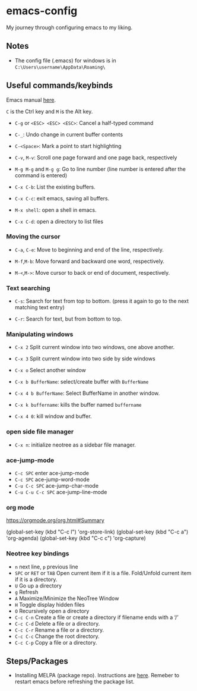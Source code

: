 # emacs-config
My journey through configuring emacs to my liking.

## Notes
+ The config file (.emacs)  for windows is in `C:\Users\username\AppData\Roaming\`

## Useful commands/keybinds
Emacs manual [here](https://www.gnu.org/software/emacs/manual).

`C` is the Ctrl key and `M` is the  Alt key.

+ `C-g` or `<ESC> <ESC> <ESC>`: Cancel a half-typed command

+ `C-_`: Undo change in current buffer contents

+ `C-<Space>`: Mark a point to start highlighting

+ `C-v`, `M-v`: Scroll one page forward and one page back, respectively

+ `M-g M-g` and `M-g g`: Go to line number (line number is entered after the command is entered)

+ `C-x C-b`: List the existing buffers.

+ `C-x C-c`: exit emacs, saving all buffers.

+ `M-x shell`: open a shell in emacs.

+ `C-x C-d`: open a directory to list files

### Moving the cursor
+ `C-a`, `C-e`: Move to beginning and end of the line, respectively.

+ `M-f`,`M-b`: Move forward and backward one word, respectively.

+ `M-<`,`M->`: Move cursor to back or end of document, respectively.

### Text searching
+ `C-s`: Search for text from top to bottom. (press it again to go to the next matching text entry)

+ `C-r`: Search for text, but from bottom to top.

### Manipulating windows

+ `C-x 2` Split current window into two windows, one above another.

+ `C-x 3` Split current window into two side by side windows

+ `C-x o` Select another window

+ `C-x b BufferName`: select/create buffer with `BufferName`

+ `C-x 4 b BufferName`: Select BufferName in another window.

+ `C-x k buffername`: kills the buffer named `buffername`

+ `C-x 4 0`: kill window and buffer.

### open side file manager
+ `C-x n`: initialize neotree as a sidebar file manager.

### ace-jump-mode
+ `C-c SPC` enter ace-jump-mode
+ `C-c SPC` ace-jump-word-mode
+ `C-u C-c SPC` ace-jump-char-mode
+ `C-u C-u C-c SPC` ace-jump-line-mode

### org mode
https://orgmode.org/org.html#Summary

(global-set-key (kbd "C-c l") 'org-store-link)
(global-set-key (kbd "C-c a") 'org-agenda)
(global-set-key (kbd "C-c c") 'org-capture)

### Neotree key bindings

+ `n` next line, `p` previous line
+ `SPC` or `RET` or `TAB` Open current item if it is a file. Fold/Unfold current item if it is a directory.
+ `U` Go up a directory
+ `g` Refresh
+ `A` Maximize/Minimize the NeoTree Window
+ `H` Toggle display hidden files
+ `O` Recursively open a directory
+ `C-c C-n` Create a file or create a directory if filename ends with a ‘/’
+ `C-c C-d` Delete a file or a directory.
+ `C-c C-r` Rename a file or a directory.
+ `C-c C-c` Change the root directory.
+ `C-c C-p` Copy a file or a directory.

## Steps/Packages
+ Installing MELPA (package repo). Instructions are [here](http://ergoemacs.org/emacs/emacs_package_system.html). Remeber to restart emacs before refreshing the package list.



